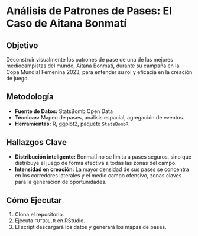 # Análisis de Patrones de Pases: El Caso de Aitana Bonmatí

##  Objetivo
Deconstruir visualmente los patrones de pase de una de las mejores mediocampistas del mundo, Aitana Bonmatí, durante su campaña en la Copa Mundial Femenina 2023, para entender su rol y eficacia en la creación de juego.

##  Metodología
- **Fuente de Datos:** StatsBomb Open Data
- **Técnicas:** Mapeo de pases, análisis espacial, agregación de eventos.
- **Herramientas:** R, ggplot2, paquete `StatsBombR`.

##  Hallazgos Clave
*   **Distribución inteligente:** Bonmatí no se limita a pases seguros, sino que distribuye el juego de forma efectiva a todas las zonas del campo.
*   **Intensidad en creación:** La mayor densidad de sus pases se concentra en los corredores laterales y el medio campo ofensivo, zonas claves para la generación de oportunidades.

##  Cómo Ejecutar
1.  Clona el repositorio.
2.  Ejecuta `FUTBOL.R` en RStudio.
3.  El script descargará los datos y generará los mapas de pases.
